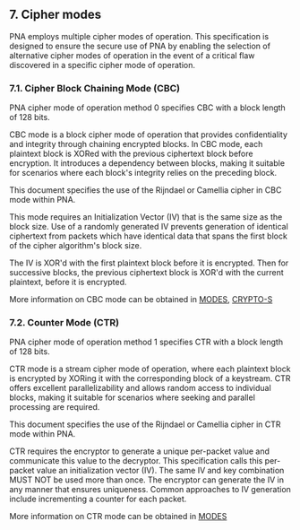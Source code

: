 ## 7. Cipher modes

PNA employs multiple cipher modes of operation. This specification is designed to ensure the secure use of PNA by enabling the selection of alternative cipher modes of operation in the event of a critical flaw discovered in a specific cipher mode of operation.

### 7.1. Cipher Block Chaining Mode (CBC)
PNA cipher mode of operation method 0 specifies CBC with a block length of 128 bits.

CBC mode is a block cipher mode of operation that provides confidentiality and integrity through chaining encrypted blocks. In CBC mode, each plaintext block is XORed with the previous ciphertext block before encryption. It introduces a dependency between blocks, making it suitable for scenarios where each block's integrity relies on the preceding block.

This document specifies the use of the Rijndael or Camellia cipher in CBC mode within PNA.

This mode requires an Initialization Vector (IV) that is the same size as the block size. Use of a randomly generated IV prevents generation of identical ciphertext from packets which have identical data that spans the first block of the cipher algorithm's block size.

The IV is XOR'd with the first plaintext block before it is encrypted. Then for successive blocks, the previous ciphertext block is XOR'd with the current plaintext, before it is encrypted.

More information on CBC mode can be obtained in [MODES](../references/index.md#modes), [CRYPTO-S](../references/index.md#crypto-s)

### 7.2. Counter Mode (CTR)
PNA cipher mode of operation method 1 specifies CTR with a block length of 128 bits.

CTR mode is a stream cipher mode of operation, where each plaintext block is encrypted by XORing it with the corresponding block of a keystream. CTR offers excellent parallelizability and allows random access to individual blocks, making it suitable for scenarios where seeking and parallel processing are required.

This document specifies the use of the Rijndael or Camellia cipher in CTR mode within PNA.

CTR requires the encryptor to generate a unique per-packet value and communicate this value to the decryptor. This specification calls this per-packet value an initialization vector (IV).  The same IV and key combination MUST NOT be used more than once. The encryptor can generate the IV in any manner that ensures uniqueness. Common approaches to IV generation include incrementing a counter for each packet.

More information on CTR mode can be obtained in [MODES](../references/index.md#modes)
